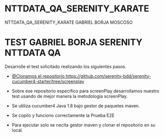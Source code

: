 # NTTDATA_QA_SERENITY_KARATE
NTTDATA_QA_SERENITY_KARATE GABRIEL BORJA MOSCOSO

# TEST GABRIEL BORJA SERENITY NTTDATA QA

Desarrolle el test solicitado realizando los siguientes pasos.
    




- [@Clonamos el repositorio https://github.com/serenity-bdd/serenity-cucumber4-starter/tree/screenplay ](https://github.com/serenity-bdd/serenity-cucumber4-starter/tree/screenplay)
- Sobre ese repositorio especifico para screenPlay desarrollamos nuestro test usando de mejor manera la metodologia screenPlay.

- Se utiliza cucumber4 Java 1.8 bajo gestor de paquetes maven.

- Se copilo y funciono correctamente la Prueba E2E

- Para ejecutar solo se necita gestor maven y clonar el repositorio en su local.
